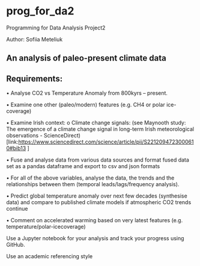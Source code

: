 # prog_for_da2
Programming for Data Analysis Project2


Author: Sofiia Meteliuk

## An analysis of paleo-present climate data

## Requirements:

• Analyse CO2 vs Temperature Anomaly from 800kyrs – present.

• Examine one other (paleo/modern) features (e.g. CH4 or polar ice-coverage)

• Examine Irish context:
o Climate change signals: (see Maynooth study: The emergence of a climate change signal in long-term Irish meteorological observations - ScienceDirect) [link:https://www.sciencedirect.com/science/article/pii/S2212094723000610#bib13 ]

• Fuse and analyse data from various data sources and format fused data set as a pandas dataframe and export to csv and json formats

• For all of the above variables, analyse the data, the trends and the relationships between them (temporal leads/lags/frequency analysis).

• Predict global temperature anomaly over next few decades (synthesise data) and compare to published climate models if atmospheric CO2 trends continue

• Comment on accelerated warming based on very latest features (e.g. temperature/polar-icecoverage)

Use a Jupyter notebook for your analysis and track your progress using GitHub.

Use an academic referencing style
